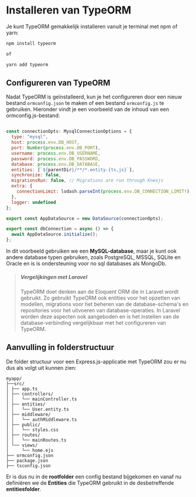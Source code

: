 # Installeren van TypeORM

Je kunt TypeORM gemakkelijk installeren vanuit je terminal met npm of yarn:

```bash
npm install typeorm

of

yarn add typeorm
```

## Configureren van TypeORM

Nadat TypeORM is geïnstalleerd, kun je het configureren door een nieuw bestand `ormconfig.json` te maken of een bestand `ormconfig.js` te gebruiken. Hieronder vindt je een voorbeeld van de inhoud van een ormconfig.js-bestand:

```javascript

const connectionOpts: MysqlConnectionOptions = {
  type: "mysql",
  host: process.env.DB_HOST,
  port: Number(process.env.DB_PORT),
  username: process.env.DB_USERNAME,
  password: process.env.DB_PASSWORD,
  database: process.env.DB_DATABASE,
  entities: [`${parentDir}/**/*.entity.{ts,js}`],
  synchronize: false,
  migrationsRun: false, // Migrations are run through Knexjs
  extra: {
    connectionLimit: lodash.parseInt(process.env.DB_CONNECTION_LIMIT!),
  },
  logger: undefined
};

export const AppDataSource = new DataSource(connectionOpts);

export const dbConnection = async () => {
  await AppDataSource.initialize();
};


```

In dit voorbeeld gebruiken we een **MySQL-database**, maar je kunt ook andere database typen gebruiken, zoals PostgreSQL, MSSQL, SQLite en Oracle en is is ondersteuning voor no sql databases als MongoDb.

> ##### Vergelijkingen met Laravel
>
> TypeORM doet denken aan de Eloquent ORM die in Laravel wordt gebruikt. Zo gebruikt TypeORM ook entities voor het opzetten van modellen, migrations voor het beheren van de database-schema's en repositories voor het uitvoeren van database-operaties. In Laravel worden deze aspecten ook aangeboden en is het instellen van de database-verbinding vergelijkbaar met het configureren van TypeORM.

## Aanvulling in folderstructuur

De folder structuur voor een Express.js-applicatie met TypeORM zou er nu dus als volgt uit kunnen zien:

```
myapp/
├──src/
│ ├── app.ts
│ ├── controllers/
│ │   └── mainController.ts
│ ├── entities/
│ │   └── User.entity.ts
│ ├── middleware/
│ │   └── authMiddleware.ts
│ ├── public/
│ │   └── styles.css
│ ├── routes/
│ │   └── mainRoutes.ts
│ └── views/
│     └── home.ejs
├── ormconfig.json
├── package.json
├── tsconfig.json
```

Er is dus nu in de **rootfolder** een config bestand bijgekomen en vanaf nu definiëren we de **Entities** die TypeORM gebruikt in de desbetreffende **entitiesfolder**.

